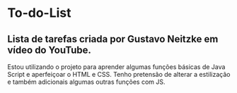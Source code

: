 # To-do-List
Lista de tarefas criada por Gustavo Neitzke em vídeo do YouTube.
---
Estou utilizando o projeto para aprender algumas funções básicas de Java Script e aperfeiçoar o HTML e CSS.
Tenho pretensão de alterar a estilização e também adicionais algumas outras funções com JS.
